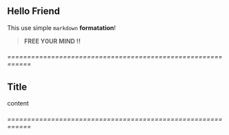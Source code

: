 ## Hello Friend

This use simple `markdown` **formatation**!
	
> **FREE Y0UR MIND !!**

###### ============================================================
## Title

content

###### ============================================================
